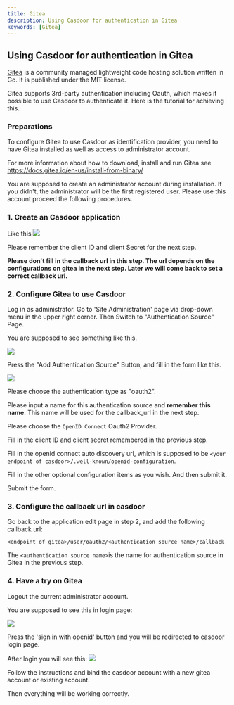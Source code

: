 ```yaml
---
title: Gitea
description: Using Casdoor for authentication in Gitea
keywords: [Gitea]
---
```


## Using Casdoor for authentication in Gitea
[Gitea](https://gitea.io/en-us/) is a community managed lightweight code hosting solution written in Go. It is published under the MIT license.


Gitea supports 3rd-party authentication including Oauth, which makes it possible to use Casdoor to authenticate it. Here is the tutorial for achieving this.

### Preparations

To configure Gitea to use Casdoor as identification provider, you need to have Gitea installed as well as access to administrator account.

For more information about how to download, install and run Gitea see <https://docs.gitea.io/en-us/install-from-binary/>

You are supposed to create an administrator account during installation. If you didn't, the administrator will be the first registered user. Please use this account proceed the following procedures.

### 1. Create an Casdoor application 
Like this
![](/img/gitea6.png)

Please remember the client ID and client Secret for the next step.

**Please don't fill in the callback url in this step. The url depends on the configurations on gitea in the next step. Later we will come back to set a correct callback url.**

### 2. Configure Gitea to use Casdoor

Log in as administrator. Go to 'Site Administration' page via drop-down menu  in the upper right corner. Then Switch to "Authentication Source" Page.

You are supposed to see something like this. 

![](/img/gitea2.png)

Press the "Add Authentication Source" Button, and fill in the form like this.


![](/img/gitea3.png)

Please choose the authentication type as "oauth2".

Please input a name for this authentication source and **remember this name**. This name will be used for the callback_url in the next step.

Please choose the `OpenID Connect` Oauth2 Provider.

Fill in the client ID and client secret remembered in the previous step.

Fill in the openid connect auto discovery url, which is supposed to be `<your endpoint of casdoor>/.well-known/openid-configuration`.

Fill in the other optional configuration items as you wish. And then submit it.

Submit the form.


### 3. Configure the callback url in casdoor

Go back to the application edit page in step 2, and add the following callback url:

`<endpoint of gitea>/user/oauth2/<authentication source name>/callback`

The `<authentication source name>`is the name for authentication source in Gitea in the previous step.

### 4. Have a try on Gitea
Logout the current administrator account.

You are supposed to see this in login page:

![](/img/gitea4.png)

Press the 'sign in with openid' button and you will be redirected to casdoor login page.

After login you will see this:
![](/img/gitea5.png)

Follow the instructions and bind the casdoor account with a new gitea account or existing account.

Then everything will be working correctly. 

